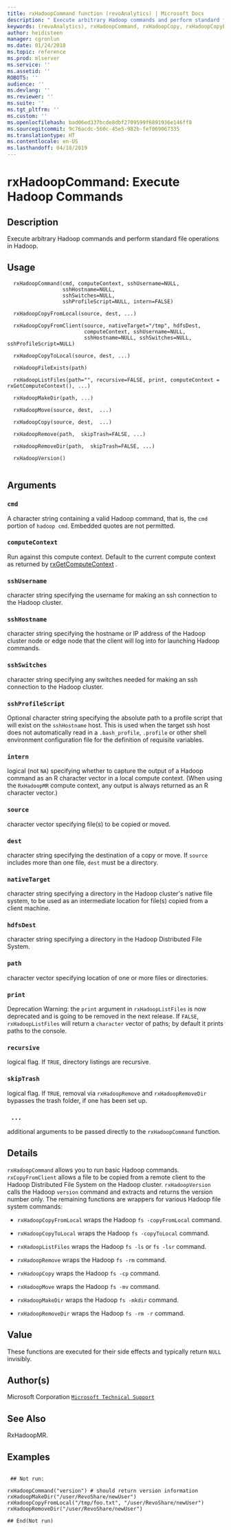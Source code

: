 ```yaml
---
title: rxHadoopCommand function (revoAnalytics) | Microsoft Docs
description: " Execute arbitrary Hadoop commands and perform standard file operations in Hadoop. "
keywords: (revoAnalytics), rxHadoopCommand, rxHadoopCopy, rxHadoopCopyFromLocal, rxHadoopCopyFromClient, rxHadoopCopyToLocal, rxHadoopFileExists, rxHadoopListFiles, rxHadoopMakeDir, rxHadoopMove, rxHadoopRemove, rxHadoopRemoveDir, rxHadoopVersion, file
author: heidisteen
manager: cgronlun
ms.date: 01/24/2018
ms.topic: reference
ms.prod: mlserver
ms.service: ''
ms.assetid: ''
ROBOTS: ''
audience: ''
ms.devlang: ''
ms.reviewer: ''
ms.suite: ''
ms.tgt_pltfrm: ''
ms.custom: ''
ms.openlocfilehash: bad06ed337bcde8dbf2709599f6891936e146ff8
ms.sourcegitcommit: 9c76acdc-560c-45e5-982b-fef069067335
ms.translationtype: HT
ms.contentlocale: en-US
ms.lasthandoff: 04/18/2019
---
```

 # <a name="rxhadoopcommand--execute-hadoop-commands"></a>rxHadoopCommand:  Execute Hadoop Commands  
 ## <a name="description"></a>Description

Execute arbitrary Hadoop commands and perform standard file operations in Hadoop.


 ## <a name="usage"></a>Usage

```   
  rxHadoopCommand(cmd, computeContext, sshUsername=NULL, 
                  sshHostname=NULL, 
                  sshSwitches=NULL,
                  sshProfileScript=NULL, intern=FALSE)

  rxHadoopCopyFromLocal(source, dest, ...) 

  rxHadoopCopyFromClient(source, nativeTarget="/tmp", hdfsDest, 
                         computeContext, sshUsername=NULL, 
                         sshHostname=NULL, sshSwitches=NULL, sshProfileScript=NULL)

  rxHadoopCopyToLocal(source, dest, ...) 

  rxHadoopFileExists(path)

  rxHadoopListFiles(path="", recursive=FALSE, print, computeContext = rxGetComputeContext(), ...)

  rxHadoopMakeDir(path, ...)

  rxHadoopMove(source, dest,  ...)

  rxHadoopCopy(source, dest,  ...)

  rxHadoopRemove(path,  skipTrash=FALSE, ...)

  rxHadoopRemoveDir(path,  skipTrash=FALSE, ...)

  rxHadoopVersion()


```


 ## <a name="arguments"></a>Arguments



 ### `cmd`
 A character string containing a valid Hadoop command, that is, the `cmd` portion of `hadoop cmd`. Embedded quotes are not permitted. 



 ### `computeContext`
 Run against this compute context. Default to the current compute context as returned by [rxGetComputeContext](rxSetComputeContext.md) .


 ### `sshUsername`
 character string specifying the username for making an ssh connection to the Hadoop cluster. 



 ### `sshHostname`
 character string specifying the hostname or IP address of the Hadoop cluster node or edge node that the client will log into for launching Hadoop commands. 



 ### `sshSwitches`
 character string specifying any switches needed for making an ssh connection to the Hadoop cluster. 



 ### `sshProfileScript`
 Optional character string specifying the absolute path to a profile script that will exist on the `sshHostname` host. This is used when the target ssh host does not automatically read in a `.bash_profile`, `.profile` or other shell environment configuration file for the definition of requisite variables. 



 ### `intern`
 logical (not `NA`) specifying whether to capture the output of a Hadoop command as an R character vector in a local compute context. (When using the `RxHadoopMR` compute context, any output is always returned as an R character vector.) 



 ### `source`
 character vector specifying file(s) to be copied or moved. 



 ### `dest`
 character string specifying the destination of a copy or move. If `source` includes more than one file, `dest` must be a directory. 



 ### `nativeTarget`
 character string specifying a directory in the Hadoop cluster's native file system, to be used as an intermediate location for file(s) copied from a client machine. 



 ### `hdfsDest`
 character string specifying a directory in the Hadoop Distributed File System. 



 ### `path`
 character vector specifying location of one or more files or directories. 



 ### `print`
 Deprecation Warning: the `print` argument in `rxHadoopListFiles` is now deprecated and is going to be removed in the next release. If `FALSE`, `rxHadoopListFiles` will return a `character` vector of paths; by default it prints paths to the console. 



 ### `recursive`
 logical flag. If `TRUE`, directory listings are recursive. 



 ### `skipTrash`
 logical flag. If `TRUE`, removal via `rxHadoopRemove` and `rxHadoopRemoveDir` bypasses the trash folder, if one has been set up. 



 ### ` ...`
 additional arguments to be passed directly to the `rxHadoopCommand` function. 




 ## <a name="details"></a>Details

`rxHadoopCommand` allows you to run basic Hadoop commands. `rxCopyFromClient` allows a file to be copied from a remote client to the Hadoop Distributed File System on the Hadoop cluster. `rxHadoopVersion` calls the Hadoop `version` command and extracts and returns the version number only. The remaining functions are wrappers for various Hadoop file system commands:


* 
  `rxHadoopCopyFromLocal` wraps the Hadoop `fs -copyFromLocal` command.

* 
  `rxHadoopCopyToLocal` wraps the Hadoop `fs -copyToLocal` command.

* 
  `rxHadoopListFiles` wraps the Hadoop `fs -ls` or `fs -lsr` command.

* 
  `rxHadoopRemove` wraps the Hadoop `fs -rm` command.

* 
  `rxHadoopCopy` wraps the Hadoop `fs -cp` command.

* 
  `rxHadoopMove` wraps the Hadoop `fs -mv` command.

* 
  `rxHadoopMakeDir` wraps the Hadoop `fs -mkdir` command.

* 
  `rxHadoopRemoveDir` wraps the Hadoop `fs -rm -r` command.




 ## <a name="value"></a>Value

These functions are executed for their side effects and typically return `NULL` invisibly.

 ## <a name="authors"></a>Author(s)

Microsoft Corporation [`Microsoft Technical Support`](https://go.microsoft.com/fwlink/?LinkID=698556&clcid=0x409)




 ## <a name="see-also"></a>See Also

RxHadoopMR.

 ## <a name="examples"></a>Examples

 ```

  ## Not run:

rxHadoopCommand("version") # should return version information
rxHadoopMakeDir("/user/RevoShare/newUser")
rxHadoopCopyFromLocal("/tmp/foo.txt", "/user/RevoShare/newUser")
rxHadoopRemoveDir("/user/RevoShare/newUser")

 ## End(Not run) 
```



